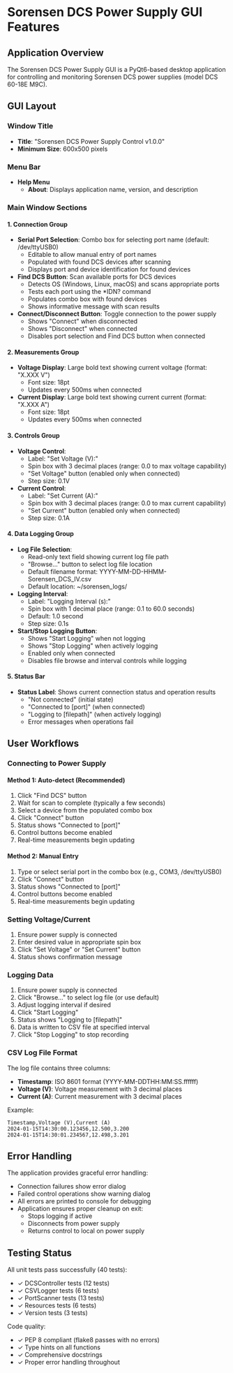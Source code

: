 # Sorensen DCS Power Supply GUI Features

## Application Overview

The Sorensen DCS Power Supply GUI is a PyQt6-based desktop application for controlling and monitoring Sorensen DCS power supplies (model DCS 60-18E M9C).

## GUI Layout

### Window Title
- **Title**: "Sorensen DCS Power Supply Control v1.0.0"
- **Minimum Size**: 600x500 pixels

### Menu Bar
- **Help Menu**
  - **About**: Displays application name, version, and description

### Main Window Sections

#### 1. Connection Group
- **Serial Port Selection**: Combo box for selecting port name (default: /dev/ttyUSB0)
  - Editable to allow manual entry of port names
  - Populated with found DCS devices after scanning
  - Displays port and device identification for found devices
- **Find DCS Button**: Scan available ports for DCS devices
  - Detects OS (Windows, Linux, macOS) and scans appropriate ports
  - Tests each port using the *IDN? command
  - Populates combo box with found devices
  - Shows informative message with scan results
- **Connect/Disconnect Button**: Toggle connection to the power supply
  - Shows "Connect" when disconnected
  - Shows "Disconnect" when connected
  - Disables port selection and Find DCS button when connected

#### 2. Measurements Group
- **Voltage Display**: Large bold text showing current voltage (format: "X.XXX V")
  - Font size: 18pt
  - Updates every 500ms when connected
- **Current Display**: Large bold text showing current current (format: "X.XXX A")
  - Font size: 18pt
  - Updates every 500ms when connected

#### 3. Controls Group
- **Voltage Control**:
  - Label: "Set Voltage (V):"
  - Spin box with 3 decimal places (range: 0.0 to max voltage capability)
  - "Set Voltage" button (enabled only when connected)
  - Step size: 0.1V
- **Current Control**:
  - Label: "Set Current (A):"
  - Spin box with 3 decimal places (range: 0.0 to max current capability)
  - "Set Current" button (enabled only when connected)
  - Step size: 0.1A

#### 4. Data Logging Group
- **Log File Selection**:
  - Read-only text field showing current log file path
  - "Browse..." button to select log file location
  - Default filename format: YYYY-MM-DD-HHMM-Sorensen_DCS_IV.csv
  - Default location: ~/sorensen_logs/
- **Logging Interval**:
  - Label: "Logging Interval (s):"
  - Spin box with 1 decimal place (range: 0.1 to 60.0 seconds)
  - Default: 1.0 second
  - Step size: 0.1s
- **Start/Stop Logging Button**:
  - Shows "Start Logging" when not logging
  - Shows "Stop Logging" when actively logging
  - Enabled only when connected
  - Disables file browse and interval controls while logging

#### 5. Status Bar
- **Status Label**: Shows current connection status and operation results
  - "Not connected" (initial state)
  - "Connected to [port]" (when connected)
  - "Logging to [filepath]" (when actively logging)
  - Error messages when operations fail

## User Workflows

### Connecting to Power Supply

#### Method 1: Auto-detect (Recommended)
1. Click "Find DCS" button
2. Wait for scan to complete (typically a few seconds)
3. Select a device from the populated combo box
4. Click "Connect" button
5. Status shows "Connected to [port]"
6. Control buttons become enabled
7. Real-time measurements begin updating

#### Method 2: Manual Entry
1. Type or select serial port in the combo box (e.g., COM3, /dev/ttyUSB0)
2. Click "Connect" button
3. Status shows "Connected to [port]"
4. Control buttons become enabled
5. Real-time measurements begin updating

### Setting Voltage/Current
1. Ensure power supply is connected
2. Enter desired value in appropriate spin box
3. Click "Set Voltage" or "Set Current" button
4. Status shows confirmation message

### Logging Data
1. Ensure power supply is connected
2. Click "Browse..." to select log file (or use default)
3. Adjust logging interval if desired
4. Click "Start Logging"
5. Status shows "Logging to [filepath]"
6. Data is written to CSV file at specified interval
7. Click "Stop Logging" to stop recording

### CSV Log File Format
The log file contains three columns:
- **Timestamp**: ISO 8601 format (YYYY-MM-DDTHH:MM:SS.ffffff)
- **Voltage (V)**: Voltage measurement with 3 decimal places
- **Current (A)**: Current measurement with 3 decimal places

Example:
```csv
Timestamp,Voltage (V),Current (A)
2024-01-15T14:30:00.123456,12.500,3.200
2024-01-15T14:30:01.234567,12.498,3.201
```

## Error Handling

The application provides graceful error handling:
- Connection failures show error dialog
- Failed control operations show warning dialog
- All errors are printed to console for debugging
- Application ensures proper cleanup on exit:
  - Stops logging if active
  - Disconnects from power supply
  - Returns control to local on power supply

## Testing Status

All unit tests pass successfully (40 tests):
- ✓ DCSController tests (12 tests)
- ✓ CSVLogger tests (6 tests)
- ✓ PortScanner tests (13 tests)
- ✓ Resources tests (6 tests)
- ✓ Version tests (3 tests)

Code quality:
- ✓ PEP 8 compliant (flake8 passes with no errors)
- ✓ Type hints on all functions
- ✓ Comprehensive docstrings
- ✓ Proper error handling throughout

